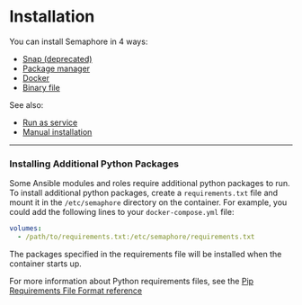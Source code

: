 # Installation

You can install Semaphore in 4 ways:

* [Snap (deprecated)](./installation/snap)
* [Package manager](./installation/package-manager)
* [Docker](./installation/docker)
* [Binary file](./installation/binary-file)

See also:
* [Run as service](./installation/binary-file.md#run-as-a-service)
* [Manual installation](./installation_manually.md)

----


### Installing Additional Python Packages

Some Ansible modules and roles require additional python packages to run. To install additional python packages, create a `requirements.txt` file and mount it in the `/etc/semaphore` directory on the container. For example, you could add the following lines to your `docker-compose.yml` file:

```yaml
volumes:
  - /path/to/requirements.txt:/etc/semaphore/requirements.txt
```

The packages specified in the requirements file will be installed when the container starts up.

For more information about Python requirements files, see the [Pip Requirements File Format reference](https://pip.pypa.io/en/stable/reference/requirements-file-format/)
